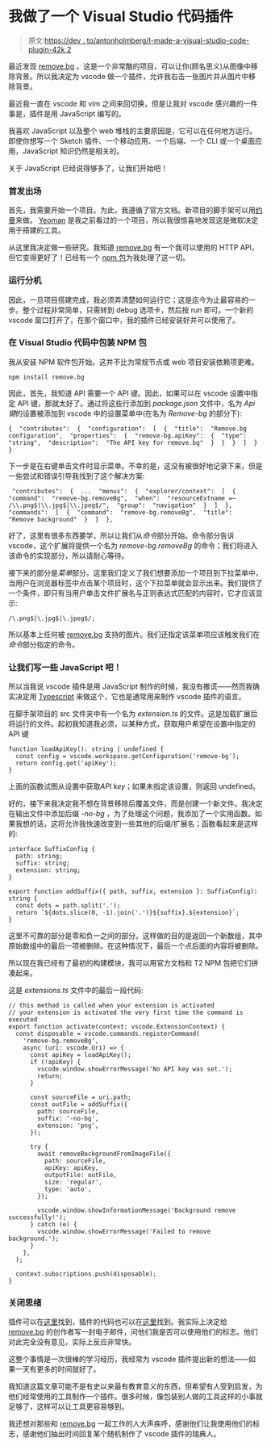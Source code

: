 # 我做了一个 Visual Studio 代码插件

> 原文:[https://dev . to/antonholmberg/I-made-a-visual-studio-code-plugin-42k 2](https://dev.to/antonholmberg/i-made-a-visual-studio-code-plugin-42k2)

最近发现 [remove.bg](//remove.bg) 。这是一个非常酷的项目，可以让你(顾名思义)从图像中移除背景。所以我决定为 vscode 做一个插件，允许我右击一张图片并从图片中移除背景。

最近我一直在 vscode 和 vim 之间来回切换，但是让我对 vscode 感兴趣的一件事是，插件是用 JavaScript 编写的。

我喜欢 JavaScript 以及整个 web 堆栈的主要原因是，它可以在任何地方运行。即使你想写一个 Sketch 插件、一个移动应用、一个后端、一个 CLI 或一个桌面应用，JavaScript 知识仍然是相关的。

关于 JavaScript 已经说得够多了，让我们开始吧！

### [](#starting-out)首发出场

首先，我需要开始一个项目。为此，我遵循了官方文档。新项目的脚手架可以用[约曼](https://www.yeoman.io/)来做。 [Yeoman](https://www.yeoman.io/) 是我之前看过的一个项目，所以我很惊喜地发现这是微软决定用于搭建的工具。

从这里我决定做一些研究。我知道 [remove.bg](https://www.remove.bg/) 有一个我可以使用的 HTTP API，但它变得更好了！已经有一个 [npm 包](https://www.npmjs.com/package/remove.bg)为我处理了这一切。

### [](#running-an-extension)运行分机

因此，一旦项目搭建完成，我必须弄清楚如何运行它；这是迄今为止最容易的一步。整个过程非常简单，只需转到 debug 选项卡，然后按 run 即可。一个新的 vscode 窗口打开了，在那个窗口中，我的插件已经安装好并可以使用了。

### [](#wrapping-the-npm-package-in-visual-studio-code)在 Visual Studio 代码中包装 NPM 包

我从安装 NPM 软件包开始。这并不比为常规节点或 web 项目安装依赖项更难。

```
npm install remove.bg 
```

因此，首先，我知道 API 需要一个 API 键。因此，如果可以在 vscode 设置中指定 API 键，那就太好了。通过将这些行添加到 *package.json* 文件中，名为 *Api 键*的设置被添加到 vscode 中的设置菜单中(在名为 *Remove-bg* 的部分下):

```
{  "contributes":  {  "configuration":  [  {  "title":  "Remove.bg configuration",  "properties":  {  "remove-bg.apiKey":  {  "type":  "string",  "description":  "The API key for remove.bg"  }  }  }  ]  }  } 
```

下一步是在右键单击文件时显示菜单。不幸的是，这没有被很好地记录下来，但是一些尝试和错误引导我找到了这个解决方案:

```
 "contributes":  {  ...  "menus":  {  "explorer/context":  [  {  "command":  "remove-bg.removeBg",  "when":  "resourceExtname =~ /\\.png$|\\.jpg$|\\.jpeg$/",  "group":  "navigation"  }  ]  },  "commands":  [  {  "command":  "remove-bg.removeBg",  "title":  "Remove background"  }  ]  }, 
```

好了，这里有很多东西要学，所以让我们从*命令*部分开始。命令部分告诉 vscode，这个扩展将提供一个名为 *remove-bg.removeBg* 的命令；我们将进入该命令的实现部分，所以请耐心等待。

接下来的部分是*菜单*部分。这里我们定义了我们想要添加一个项目到下拉菜单中，当用户在浏览器标签中点击某个项目时，这个下拉菜单就会显示出来。我们提供了一个条件，即只有当用户单击文件扩展名与正则表达式匹配的内容时，它才应该显示:

```
/\.png$|\.jpg$|\.jpeg$/; 
```

所以基本上任何被 [remove.bg](https://www.remove.bg) 支持的图片。我们还指定该菜单项应该触发我们在*命令*部分指定的命令。

### 让我们写一些 JavaScript 吧！

所以当我说 vscode 插件是用 JavaScript 制作的时候，我没有撒谎——然而我确实决定用 [Typescript](https://www.typescriptlang.org/) 来做这个，它也是通常用来制作 vscode 插件的语言。

在脚手架项目的 src 文件夹中有一个名为 *extension.ts* 的文件。这是加载扩展后将运行的文件。起初我知道我必须，以某种方式，获取用户希望在设置中指定的 API 键

```
function loadApiKey(): string | undefined {
  const config = vscode.workspace.getConfiguration('remove-bg');
  return config.get('apiKey');
} 
```

上面的函数试图从设置中获取*API key*；如果未指定该设置，则返回 undefined。

好的，接下来我决定我不想在背景移除后覆盖文件，而是创建一个新文件。我决定在输出文件中添加后缀 *-no-bg* ，为了处理这个问题，我添加了一个实用函数。如果我想的话，这将允许我快速改变到一些其他的后缀/扩展名；函数看起来是这样的:

```
interface SuffixConfig {
  path: string;
  suffix: string;
  extension: string;
}

export function addSuffix({ path, suffix, extension }: SuffixConfig): string {
  const dots = path.split('.');
  return `${dots.slice(0, -1).join('.')}${suffix}.${extension}`;
} 
```

这里不可靠的部分是零和负一之间的部分。这样做的目的是返回一个新数组，其中原始数组中的最后一项被删除。在这种情况下，最后一个点后面的内容将被删除。

所以现在我已经有了最初的构建模块，我可以用官方文档和 T2 NPM 包把它们拼凑起来。

这是 *extensions.ts* 文件中的最后一段代码:

```
// this method is called when your extension is activated
// your extension is activated the very first time the command is executed
export function activate(context: vscode.ExtensionContext) {
  const disposable = vscode.commands.registerCommand(
    'remove-bg.removeBg',
    async (uri: vscode.Uri) => {
      const apiKey = loadApiKey();
      if (!apiKey) {
        vscode.window.showErrorMessage('No API key was set.');
        return;
      }

      const sourceFile = uri.path;
      const outFile = addSuffix({
        path: sourceFile,
        suffix: '-no-bg',
        extension: 'png',
      });

      try {
        await removeBackgroundFromImageFile({
          path: sourceFile,
          apiKey: apiKey,
          outputFile: outFile,
          size: 'regular',
          type: 'auto',
        });

        vscode.window.showInformationMessage('Background remove successfully!');
      } catch (e) {
        vscode.window.showErrorMessage('Failed to remove background.');
      }
    },
  );

  context.subscriptions.push(disposable);
} 
```

### [](#closing-thoughts)关闭思绪

插件可以在[这里](https://marketplace.visualstudio.com/items?itemName=antonholmberg.remove-bg)找到，插件的代码也可以在[这里](https://github.com/antonholmberg/vscode-remove-bg)找到。我实际上决定给 [remove.bg](https://www.remove.bg/) 的创作者写一封电子邮件，问他们我是否可以使用他们的标志。他们对此完全没有意见，实际上反应非常快。

这整个事情是一次很棒的学习经历，我经常为 vscode 插件提出新的想法——如果一天有更多的时间就好了。

我知道这篇文章可能不是有史以来最有教育意义的东西，但希望有人受到启发，为他们经常使用的工具制作一个插件。很多时候，像包装别人做的工具这样的小事就足够了，这样可以让工具更容易够到。

我还想对那些和 [remove.bg](https://www.remove.bg/) 一起工作的人大声疾呼，感谢他们让我使用他们的标志，感谢他们抽出时间回复某个随机制作了 vscode 插件的瑞典人。